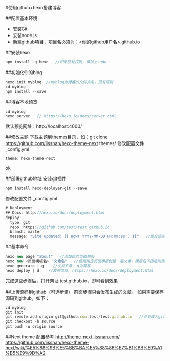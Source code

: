 
#使用github+hexo搭建博客

##配置基本环境
 * 安装Git
 * 安装node.js
 * 新建github项目，项目名必须为：<你的github用户名>.github.io

##安装hexo
```js
npm install -g hexo   //如果没有权限，请加上sudo
```

##初始化你的blog
```js
hexo init myblog  //myblog为博客的文件夹名，没有限制
cd myblog
npm install --save
```

##博客本地预览
```js
cd myblog
hexo server   // https://hexo.io/docs/server.html
```
默认预览网址：http://localhost:4000/

##修改主题
下载主题到themes目录，如：git clone https://github.com/iissnan/hexo-theme-next themes/
修改配置文件 _config.yml
```js
theme: hexo-theme-next
```
ok

##部署github地址
安装git插件
```js
npm install hexo-deployer-git --save
```

修改配置文件 _config.yml
```js
# Deployment
## Docs: http://hexo.io/docs/deployment.html
deploy:
  type: git
  repo: https://github.com/test/test.github.io
  branch: master
  message: "Site updated: {{ now('YYYY-MM-DD HH:mm:ss') }}"   //提交信息格式
```

##基本命令
```js
hexo new page "about"   //添加新的页面模板
hexo new <页面模板名> "文章名"   //使用指定页面模板创建一遍文章，模板名不指定则用post模板
hexo generate | g    //生成文章, g为简写
hexo deploy | d    //发布文章, https://hexo.io/docs/deployment.html
```
完成这些步骤后，打开网址 test.github.io，即可看到效果

##上传源码到github（可选步骤）
前面步骤只会发布生成的文章。
如果需要保存源码到github，如下：
```js
cd myblog
git init
git remote add origin git@github.com:test/test.github.io   //此处改为git@github...可以不用输入用户名和密码提交
git checkout -b source
git push -u origin source
```
##Next theme 配置参考
http://theme-next.iissnan.com/
https://github.com/iissnan/hexo-theme-next/wiki/%E5%88%9B%E5%BB%BA%E5%88%86%E7%B1%BB%E9%A1%B5%E9%9D%A2
